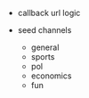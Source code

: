 - callback url logic

-   seed channels
    -   general
    -   sports
    -   pol
    -   economics
    -   fun

